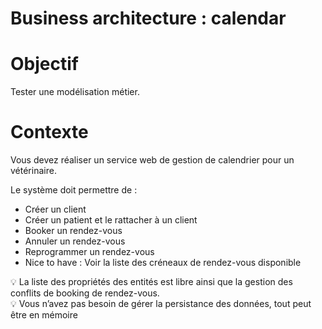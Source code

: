 # Business architecture : calendar

# Objectif

Tester une modélisation métier.

# Contexte

Vous devez réaliser un service web de gestion de calendrier pour un vétérinaire.

Le système doit permettre de :

- Créer un client
- Créer un patient et le rattacher à un client
- Booker un rendez-vous
- Annuler un rendez-vous
- Reprogrammer un rendez-vous
- Nice to have : Voir la liste des créneaux de rendez-vous disponible

<aside>
💡 La liste des propriétés des entités est libre ainsi que la gestion des conflits de booking de rendez-vous.

</aside>

<aside>
💡 Vous n’avez pas besoin de gérer la persistance des données, tout peut être en mémoire

</aside>
